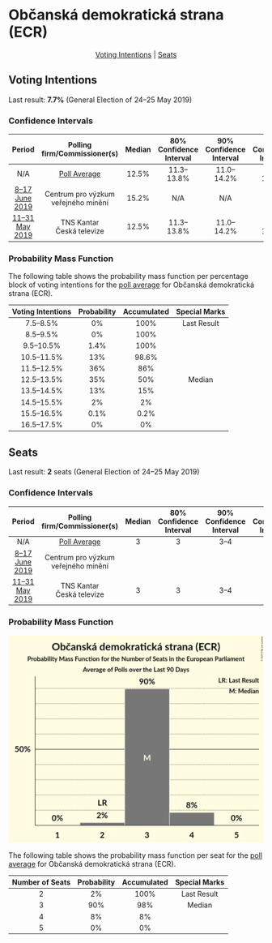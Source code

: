 # Občanská demokratická strana (ECR)

<p align="center"><a href="#voting-intentions">Voting Intentions</a> | <a href="#seats">Seats</a></p>

## Voting Intentions

Last result: **7.7%** (General Election of 24–25 May 2019)

### Confidence Intervals

| Period     | Polling firm/Commissioner(s) | Median | 80% Confidence Interval | 90% Confidence Interval | 95% Confidence Interval | 99% Confidence Interval |
|:----------:|:----------------:|:-----------:|:-----------------------:|:-----------------------:|:-----------------------:|:-----------------------:|
| N/A | [Poll Average](average.html) | 12.5% | 11.3–13.8% | 11.0–14.2% | 10.8–14.5% | 10.2–15.1% |
| [8–17 June 2019](2019-06-17-Centrumprovýzkumveřejnéhomínění.html) | Centrum pro výzkum veřejného mínění | 15.2% | N/A | N/A | N/A | N/A |
| [11–31 May 2019](2019-05-31-TNSKantar.html) | TNS Kantar <br> Česká televize | 12.5% | 11.3–13.8% | 11.0–14.2% | 10.7–14.5% | 10.2–15.2% |

### Probability Mass Function

The following table shows the probability mass function per percentage block of voting intentions for the [poll average](average.html) for Občanská demokratická strana (ECR).

| Voting Intentions | Probability | Accumulated | Special Marks |
|:-----------------:|:-----------:|:-----------:|:-------------:|
| 7.5–8.5% | 0% | 100% | Last Result |
| 8.5–9.5% | 0% | 100% |  |
| 9.5–10.5% | 1.4% | 100% |  |
| 10.5–11.5% | 13% | 98.6% |  |
| 11.5–12.5% | 36% | 86% |  |
| 12.5–13.5% | 35% | 50% | Median |
| 13.5–14.5% | 13% | 15% |  |
| 14.5–15.5% | 2% | 2% |  |
| 15.5–16.5% | 0.1% | 0.2% |  |
| 16.5–17.5% | 0% | 0% |  |


## Seats

Last result: **2** seats (General Election of 24–25 May 2019)

### Confidence Intervals

| Period     | Polling firm/Commissioner(s) | Median | 80% Confidence Interval | 90% Confidence Interval | 95% Confidence Interval | 99% Confidence Interval |
|:----------:|:----------------:|:------:|:-----------------------:|:-----------------------:|:-----------------------:|:-----------------------:|
| N/A | [Poll Average](average.html) | 3 | 3 | 3–4 | 3–4 | 2–4 |
| [8–17 June 2019](2019-06-17-Centrumprovýzkumveřejnéhomínění.html) | Centrum pro výzkum veřejného mínění |  |  |  |  |  |
| [11–31 May 2019](2019-05-31-TNSKantar.html) | TNS Kantar <br> Česká televize | 3 | 3 | 3–4 | 3–4 | 2–4 |

### Probability Mass Function

![Graph with seats probability mass function not yet produced](average-seats-pmf-občanskádemokratickástranaecr.png "Seats Probability Mass Function")

The following table shows the probability mass function per seat for the [poll average](average.html) for Občanská demokratická strana (ECR).

| Number of Seats | Probability | Accumulated | Special Marks |
|:---------------:|:-----------:|:-----------:|:-------------:|
| 2 | 2% | 100% | Last Result |
| 3 | 90% | 98% | Median |
| 4 | 8% | 8% |  |
| 5 | 0% | 0% |  |


